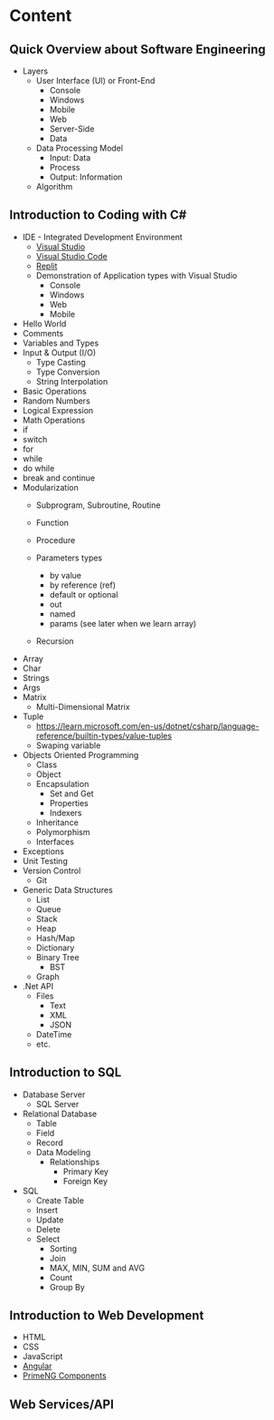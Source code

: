 # Content

## Quick Overview about Software Engineering

* Layers
  * User Interface (UI) or Front-End
    * Console
    * Windows
    * Mobile
    * Web
    * Server-Side
    * Data
  * Data Processing Model
    * Input: Data
    * Process
    * Output: Information
  * Algorithm

## Introduction to Coding with C#

* IDE - Integrated Development Environment
  * [Visual Studio](https://visualstudio.microsoft.com/)
  * [Visual Studio Code](https://code.visualstudio.com/)
  * [Replit](https://replit.com/)
  * Demonstration of Application types with Visual Studio
    * Console
    * Windows
    * Web
    * Mobile
* Hello World
* Comments
* Variables and Types
* Input & Output (I/O)
  * Type Casting
  * Type Conversion
  * String Interpolation
* Basic Operations
* Random Numbers
* Logical Expression
* Math Operations
* if
* switch
* for
* while
* do while
* break and continue
* Modularization
  * Subprogram, Subroutine, Routine
  * Function
  * Procedure
  * Parameters types
    * by value
    * by reference (ref)
    * default or optional
    * out
    * named
    * params (see later when we learn array)

  * Recursion
* Array
* Char
* Strings
* Args
* Matrix
  * Multi-Dimensional Matrix
* Tuple
  * https://learn.microsoft.com/en-us/dotnet/csharp/language-reference/builtin-types/value-tuples
  * Swaping variable
* Objects Oriented Programming
  * Class
  * Object
  * Encapsulation
    * Set and Get
    * Properties
    * Indexers
  * Inheritance
  * Polymorphism
  * Interfaces
* Exceptions
* Unit Testing
* Version Control
  * Git
* Generic Data Structures
  * List
  * Queue
  * Stack
  * Heap
  * Hash/Map
  * Dictionary
  * Binary Tree
    * BST
  * Graph
* .Net API
  * Files
    * Text
    * XML
    * JSON
  * DateTime
  * etc.

## Introduction to SQL

* Database Server
  * SQL Server
* Relational Database
  * Table
  * Field
  * Record
  * Data Modeling
    * Relationships
      * Primary Key
      * Foreign Key
* SQL
  * Create Table
  * Insert
  * Update
  * Delete
  * Select
    * Sorting
    * Join
    * MAX, MIN, SUM and AVG
    * Count
    * Group By

## Introduction to Web Development

* HTML
* CSS
* JavaScript
* [Angular](https://angular.io/)
* [PrimeNG Components](https://www.primefaces.org/primeng/)

## Web Services/API
